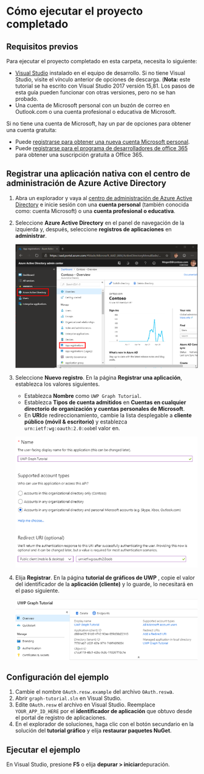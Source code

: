 # <a name="how-to-run-the-completed-project"></a>Cómo ejecutar el proyecto completado

## <a name="prerequisites"></a>Requisitos previos

Para ejecutar el proyecto completado en esta carpeta, necesita lo siguiente:

- [Visual Studio](https://visualstudio.microsoft.com/vs/) instalado en el equipo de desarrollo. Si no tiene Visual Studio, visite el vínculo anterior de opciones de descarga. (**Nota:** este tutorial se ha escrito con Visual Studio 2017 versión 15,81. Los pasos de esta guía pueden funcionar con otras versiones, pero no se han probado.
- Una cuenta de Microsoft personal con un buzón de correo en Outlook.com o una cuenta profesional o educativa de Microsoft.

Si no tiene una cuenta de Microsoft, hay un par de opciones para obtener una cuenta gratuita:

- Puede [registrarse para obtener una nueva cuenta Microsoft personal](https://signup.live.com/signup?wa=wsignin1.0&rpsnv=12&ct=1454618383&rver=6.4.6456.0&wp=MBI_SSL_SHARED&wreply=https://mail.live.com/default.aspx&id=64855&cbcxt=mai&bk=1454618383&uiflavor=web&uaid=b213a65b4fdc484382b6622b3ecaa547&mkt=E-US&lc=1033&lic=1).
- Puede [registrarse para el programa de desarrolladores de office 365](https://developer.microsoft.com/office/dev-program) para obtener una suscripción gratuita a Office 365.

## <a name="register-a-native-application-with-the-azure-active-directory-admin-center"></a>Registrar una aplicación nativa con el centro de administración de Azure Active Directory

1. Abra un explorador y vaya al [centro de administración de Azure Active Directory](https://aad.portal.azure.com) e inicie sesión con una **cuenta personal** (también conocida como: cuenta Microsoft) o una **cuenta profesional o educativa**.

1. Seleccione **Azure Active Directory** en el panel de navegación de la izquierda y, después, seleccione **registros de aplicaciones** en **administrar**.

    ![Una captura de pantalla de los registros de la aplicación ](/tutorial/images/aad-portal-app-registrations.png)

1. Seleccione **Nuevo registro**. En la página **Registrar una aplicación**, establezca los valores siguientes.

    - Establezca **Nombre** como `UWP Graph Tutorial`.
    - Establezca **Tipos de cuenta admitidos** en **Cuentas en cualquier directorio de organización y cuentas personales de Microsoft**.
    - En **URI**de redireccionamiento, cambie la lista desplegable a **cliente público (móvil & escritorio)** y establezca `urn:ietf:wg:oauth:2.0:oob`el valor en.

    ![Captura de pantalla de la página registrar una aplicación](/tutorial/images/aad-register-app.png)

1. Elija **Registrar**. En la página **tutorial de gráficos de UWP** , copie el valor del identificador de la **aplicación (cliente)** y lo guarde, lo necesitará en el paso siguiente.

    ![Captura de pantalla del identificador de la aplicación del nuevo registro de la aplicación](/tutorial/images/aad-application-id.png)

## <a name="configure-the-sample"></a>Configuración del ejemplo

1. Cambie el nombre `OAuth.resw.example` del archivo `OAuth.resw`a.
1. Abrir `graph-tutorial.sln` en Visual Studio.
1. Edite `OAuth.resw` el archivo en Visual Studio. Reemplace `YOUR_APP_ID_HERE` por el **identificador de aplicación** que obtuvo desde el portal de registro de aplicaciones.
1. En el explorador de soluciones, haga clic con el botón secundario en la solución del **tutorial gráfico** y elija **restaurar paquetes NuGet**.

## <a name="run-the-sample"></a>Ejecutar el ejemplo

En Visual Studio, presione **F5** o elija **depurar > iniciar**depuración.

